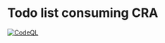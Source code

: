 # Todo list consuming CRA
[![CodeQL](https://github.com/solaris0051/todo-list-react/actions/workflows/github-code-scanning/codeql/badge.svg?branch=main)](https://github.com/solaris0051/todo-list-react/actions/workflows/github-code-scanning/codeql)

